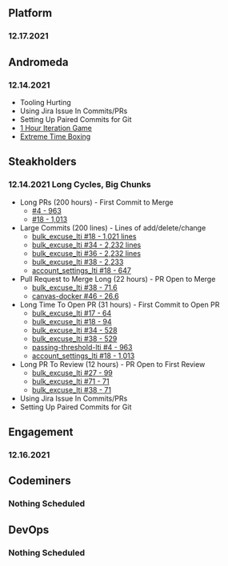## Platform
### 12.17.2021

## Andromeda
### 12.14.2021
* Tooling Hurting
* Using Jira Issue In Commits/PRs
* Setting Up Paired Commits for Git
* [1 Hour Iteration Game](https://integrumtech.com/2013/06/one-hour-iterations/)
* [Extreme Time Boxing](https://integrumtech.com/2013/05/extreme-timeboxing/)


## Steakholders
### 12.14.2021 Long Cycles, Big Chunks
* Long PRs (200 hours) - First Commit to Merge
    * [#4 - 963](https://github.com/StrongMind/passing-threshold-lti/pull/4)
    * [#18 - 1,013](https://github.com/StrongMind/account_settings_lti/pull/18)
* Large Commits (200 lines) - Lines of add/delete/change
    * [bulk_excuse_lti #18 - 1,021 lines](https://github.com/StrongMind/bulk_excuse_lti/pull/18)
    * [bulk_excuse_lti #34 - 2,232 lines](https://github.com/StrongMind/bulk_excuse_lti/pull/34)
    * [bulk_excuse_lti #36 - 2,232 lines](https://github.com/StrongMind/bulk_excuse_lti/pull/36)
    * [bulk_excuse_lti #38 - 2,233](https://github.com/StrongMind/bulk_excuse_lti/pull/38)
    * [account_settings_lti #18 - 647](https://github.com/StrongMind/account_settings_lti/pull/18)
* Pull Request to Merge Long (22 hours) - PR Open to Merge
    * [bulk_excuse_lti #38 - 71.6](https://github.com/StrongMind/bulk_excuse_lti/pull/38)
    * [canvas-docker #46 - 26.6](https://github.com/StrongMind/canvas-docker/pull/46)
* Long Time To Open PR (31 hours) - First Commit to Open PR
    * [bulk_excuse_lti #17 - 64](https://github.com/StrongMind/bulk_excuse_lti/pull/17)
    * [bulk_excuse_lti #18 - 94](https://github.com/StrongMind/bulk_excuse_lti/pull/18)
    * [bulk_excuse_lti #34 - 528](https://github.com/StrongMind/bulk_excuse_lti/pull/34)
    * [bulk_excuse_lti #38 - 529](https://github.com/StrongMind/bulk_excuse_lti/pull/38)
    * [passing-threshold-lti #4 - 963](https://github.com/StrongMind/passing-threshold-lti/pull/4)
    * [account_settings_lti #18 - 1,013](https://github.com/StrongMind/account_settings_lti/pull/18)
* Long PR To Review (12 hours) - PR Open to First Review
    * [bulk_excuse_lti #27 - 99](https://github.com/StrongMind/bulk_excuse_lti/pull/27)
    * [bulk_excuse_lti #71 - 71](https://github.com/StrongMind/bulk_excuse_lti/pull/36)
    * [bulk_excuse_lti #38 - 71](https://github.com/StrongMind/bulk_excuse_lti/pull/38)
* Using Jira Issue In Commits/PRs
* Setting Up Paired Commits for Git

## Engagement
### 12.16.2021

## Codeminers
### Nothing Scheduled

## DevOps
### Nothing Scheduled
